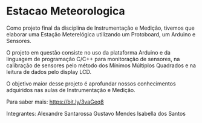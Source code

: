 # Estacao Meteorologica
Como projeto final da disciplina de Instrumentação e Medição, tivemos que elaborar uma Estação Meterelógica utilizando um Protoboard, um Arduino e Sensores.

O projeto em questão consiste no uso da plataforma Arduino e da linguagem de programação C/C++ para monitoração de sensores, na calibração de sensores pelo método dos Mínimos Múltiplos Quadrados e na leitura de dados pelo display LCD.

O objetivo maior desse projeto é aprofundar nossos conhecimentos adquiridos nas aulas de Instrumentação e Medição.

Para saber mais: https://bit.ly/3vaGeq8

Integrantes: Alexandre Santarossa
Gustavo Mendes
Isabella dos Santos
